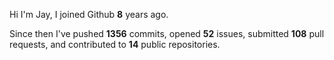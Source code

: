 Hi I'm Jay, I joined Github **8** years ago.

Since then I've pushed **1356** commits, opened **52** issues, submitted **108** pull requests, and contributed to **14** public repositories.
